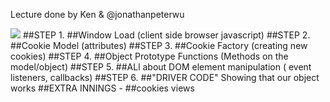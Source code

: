 Lecture done by
Ken & @jonathanpeterwu

![](http://media0.giphy.com/media/dHNAOkwfyktRm/200.gif)
##STEP 1.
 ##Window Load (client side browser javascript)
##STEP 2.
 ##Cookie Model (attributes)
##STEP 3.
 ##Cookie Factory (creating new cookies)
##STEP 4.
 ##Object Prototype Functions (Methods on the model/object)
##STEP 5.
 ##ALl about DOM element manipulation ( event listeners, callbacks)
##STEP 6.
 ##"DRIVER CODE" Showing that our object works
##EXTRA INNINGS -
 ##cookies views
